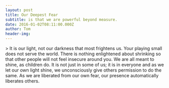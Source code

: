 ```yaml
---
layout: post
title: Our Deepest Fear
subtitle: is that we are powerful beyond measure.
date: 2016-01-02T08:11:00.000Z
author: Tom
header-img:
---
```


<TD style="FONT-SIZE:13px; COLOR:#000000; LINE-HEIGHT:20px; FONT-FAMILY:Arial,Helvetica,sans-serif">
> It is our light, not our darkness that most frightens us. Your playing small does not serve the world. There is nothing enlightened about shrinking so that other people will not feel insecure around you. We are all meant to shine, as children do. It is not just in some of us; it is in everyone and as we let our own light shine, we unconsciously give others permission to do the same. As we are liberated from our own fear, our presence automatically liberates others.